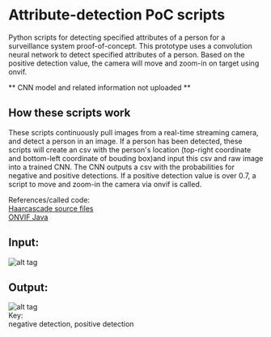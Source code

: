# Attribute-detection PoC scripts
Python scripts for detecting specified attributes of a person for a surveillance system proof-of-concept. This prototype uses a convolution neural network to detect specified attributes of a person. Based on the positive detection value, the camera will move and zoom-in on target using onvif.<br>

** CNN model and related information not uploaded **

## How these scripts work
These scripts continuously pull images from a real-time streaming camera, and detect a person in an image.  If a person has been detected, these scripts will create an csv with the person's location (top-right coordinate and bottom-left coordinate of bouding box)and input this csv and raw image into a trained CNN.  The CNN outputs a csv with the probabilities for negative and positive detections.  If a positive detection value is over 0.7, a script to move and zoom-in the camera via onvif is called.

References/called code: <br>
[Haarcascade source files](https://github.com/Itseez/opencv/tree/master/data/haarcascades)<br>
[ONVIF Java](https://github.com/milg0/onvif-java-lib)

## Input:<br>
![alt tag](https://github.com/kphongagsorn/human-detection-scripts/blob/master/images/input.jpg)<br>
## Output:<br>
![alt tag](https://github.com/kphongagsorn/human-detection-scripts/blob/master/images/output.jpg)<br>
Key:<br>
negative detection, positive detection


